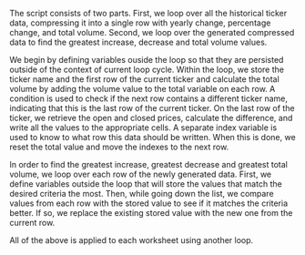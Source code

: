 The script consists of two parts. First, we loop over all the historical ticker data, compressing it into a single row with yearly change, percentage change, and total volume. Second, we loop over the generated compressed data to find the greatest increase, decrease and total volume values.

We begin by defining variables ouside the loop so that they are persisted outside of the context of current loop cycle. Within the loop, we store the ticker name and the first row of the current ticker and calculate the total volume by adding the volume value to the total variable on each row. A condition is used to check if the next row contains a different ticker name, indicating that this is the last row of the current ticker. On the last row of the ticker, we retrieve the open and closed prices, calculate the difference, and write all the values to the appropriate cells. A separate index variable is used to know to what row this data should be written. When this is done, we reset the total value and move the indexes to the next row.

In order to find the greatest increase, greatest decrease and greatest total volume, we loop over each row of the newly generated data. First, we define variables outside the loop that will store the values that match the desired criteria the most. Then, while going down the list, we compare values from each row with the stored value to see if it matches the criteria better. If so, we replace the existing stored value with the new one from the current row.

All of the above is applied to each worksheet using another loop.

